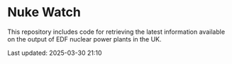# Nuke Watch

This repository includes code for retrieving the latest information available on the output of EDF nuclear power plants in the UK.

Last updated: 2025-03-30 21:10
